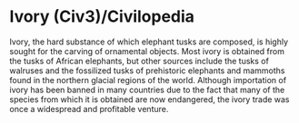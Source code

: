 # Ivory (Civ3)/Civilopedia

Ivory, the hard substance of which elephant tusks are composed, is highly sought for the carving of ornamental objects. Most ivory is obtained from the tusks of African elephants, but other sources include the tusks of walruses and the fossilized tusks of prehistoric elephants and mammoths found in the northern glacial regions of the world. Although importation of ivory has been banned in many countries due to the fact that many of the species from which it is obtained are now endangered, the ivory trade was once a widespread and profitable venture.